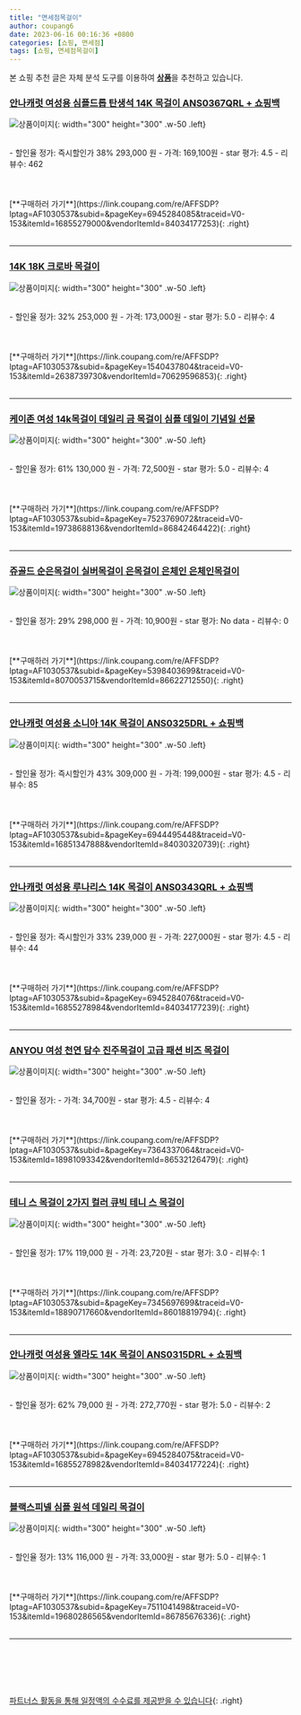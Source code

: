 ```yaml
---
title: "면세점목걸이"
author: coupang6
date: 2023-06-16 00:16:36 +0800
categories: [쇼핑, 면세점]
tags: [쇼핑, 면세점목걸이]
---
```


본 쇼핑 추천 글은 자체 분석 도구를 이용하여 [**상품**](https://link.coupang.com/a/bao1ui)을 추천하고 있습니다.

### [안나캐럿 여성용 심플드롭 탄생석 14K 목걸이 ANS0367QRL + 쇼핑백](https://link.coupang.com/re/AFFSDP?lptag=AF1030537&subid=&pageKey=6945284085&traceid=V0-153&itemId=16855279000&vendorItemId=84034177253)

![상품이미지](https://thumbnail10.coupangcdn.com/thumbnails/remote/230x230ex/image/rs_quotation_api/kf2e6n5k/0290414f26364f46963b3e41cb9d0082.jpg){: width="300" height="300" .w-50 .left}


<br>
- 할인율 정가: 즉시할인가 38%  293,000   원
- 가격: 169,100원
- star 평가: 4.5
- 리뷰수: 462
<br>
<br>
<br>
<br>
[**구매하러 가기**](https://link.coupang.com/re/AFFSDP?lptag=AF1030537&subid=&pageKey=6945284085&traceid=V0-153&itemId=16855279000&vendorItemId=84034177253){: .right}
<br>
<br>

---

### [14K 18K 크로바 목걸이](https://link.coupang.com/re/AFFSDP?lptag=AF1030537&subid=&pageKey=1540437804&traceid=V0-153&itemId=2638739730&vendorItemId=70629596853)

![상품이미지](https://thumbnail9.coupangcdn.com/thumbnails/remote/230x230ex/image/vendor_inventory/c0c3/f381825b1076c39cadc4fb7e78cb3e116e9006034854180e2f15998ec130.jpg){: width="300" height="300" .w-50 .left}


<br>
- 할인율 정가: 32%  253,000   원
- 가격: 173,000원
- star 평가: 5.0
- 리뷰수: 4
<br>
<br>
<br>
<br>
[**구매하러 가기**](https://link.coupang.com/re/AFFSDP?lptag=AF1030537&subid=&pageKey=1540437804&traceid=V0-153&itemId=2638739730&vendorItemId=70629596853){: .right}
<br>
<br>

---

### [케이존 여성 14k목걸이 데일리 금 목걸이 심플 데일이 기념일 선물](https://link.coupang.com/re/AFFSDP?lptag=AF1030537&subid=&pageKey=7523769072&traceid=V0-153&itemId=19738688136&vendorItemId=86842464422)

![상품이미지](https://thumbnail7.coupangcdn.com/thumbnails/remote/230x230ex/image/vendor_inventory/fe36/4dad0ac7da7ea8b597029355718123799fdb4f44a32fca462540905e6125.jpg){: width="300" height="300" .w-50 .left}


<br>
- 할인율 정가: 61%  130,000   원
- 가격: 72,500원
- star 평가: 5.0
- 리뷰수: 4
<br>
<br>
<br>
<br>
[**구매하러 가기**](https://link.coupang.com/re/AFFSDP?lptag=AF1030537&subid=&pageKey=7523769072&traceid=V0-153&itemId=19738688136&vendorItemId=86842464422){: .right}
<br>
<br>

---

### [쥬골드 순은목걸이 실버목걸이 은목걸이 은체인 은체인목걸이](https://link.coupang.com/re/AFFSDP?lptag=AF1030537&subid=&pageKey=5398403699&traceid=V0-153&itemId=8070053715&vendorItemId=86622712550)

![상품이미지](https://thumbnail6.coupangcdn.com/thumbnails/remote/230x230ex/image/vendor_inventory/d711/cfe8c77d91b4cf8ccb7285a1d66dc90d6677cc19b00db27ded0f16b377ec.jpg){: width="300" height="300" .w-50 .left}


<br>
- 할인율 정가: 29%  298,000   원
- 가격: 10,900원
- star 평가: No data
- 리뷰수: 0
<br>
<br>
<br>
<br>
[**구매하러 가기**](https://link.coupang.com/re/AFFSDP?lptag=AF1030537&subid=&pageKey=5398403699&traceid=V0-153&itemId=8070053715&vendorItemId=86622712550){: .right}
<br>
<br>

---

### [안나캐럿 여성용 소니아 14K 목걸이 ANS0325DRL + 쇼핑백](https://link.coupang.com/re/AFFSDP?lptag=AF1030537&subid=&pageKey=6944495448&traceid=V0-153&itemId=16851347888&vendorItemId=84030320739)

![상품이미지](https://thumbnail6.coupangcdn.com/thumbnails/remote/230x230ex/image/rs_quotation_api/m3banyym/25503edb061449bda9f260205890dbd4.jpg){: width="300" height="300" .w-50 .left}


<br>
- 할인율 정가: 즉시할인가 43%  309,000   원
- 가격: 199,000원
- star 평가: 4.5
- 리뷰수: 85
<br>
<br>
<br>
<br>
[**구매하러 가기**](https://link.coupang.com/re/AFFSDP?lptag=AF1030537&subid=&pageKey=6944495448&traceid=V0-153&itemId=16851347888&vendorItemId=84030320739){: .right}
<br>
<br>

---

### [안나캐럿 여성용 루나리스 14K 목걸이 ANS0343QRL + 쇼핑백](https://link.coupang.com/re/AFFSDP?lptag=AF1030537&subid=&pageKey=6945284076&traceid=V0-153&itemId=16855278984&vendorItemId=84034177239)

![상품이미지](https://thumbnail8.coupangcdn.com/thumbnails/remote/230x230ex/image/rs_quotation_api/lc3byxxv/fa1496fd6f794cb2afbe7febe39f3470.jpg){: width="300" height="300" .w-50 .left}


<br>
- 할인율 정가: 즉시할인가 33%  239,000   원
- 가격: 227,000원
- star 평가: 4.5
- 리뷰수: 44
<br>
<br>
<br>
<br>
[**구매하러 가기**](https://link.coupang.com/re/AFFSDP?lptag=AF1030537&subid=&pageKey=6945284076&traceid=V0-153&itemId=16855278984&vendorItemId=84034177239){: .right}
<br>
<br>

---

### [ANYOU 여성 천연 담수 진주목걸이 고급 패션 비즈 목걸이](https://link.coupang.com/re/AFFSDP?lptag=AF1030537&subid=&pageKey=7364337064&traceid=V0-153&itemId=18981093342&vendorItemId=86532126479)

![상품이미지](https://thumbnail10.coupangcdn.com/thumbnails/remote/230x230ex/image/vendor_inventory/e8c2/8b00b6d041f44cbffa180b599adb4606241023f2e19299e23df1322cdd7e.jpg){: width="300" height="300" .w-50 .left}


<br>
- 할인율 정가: 
- 가격: 34,700원
- star 평가: 4.5
- 리뷰수: 4
<br>
<br>
<br>
<br>
[**구매하러 가기**](https://link.coupang.com/re/AFFSDP?lptag=AF1030537&subid=&pageKey=7364337064&traceid=V0-153&itemId=18981093342&vendorItemId=86532126479){: .right}
<br>
<br>

---

### [테니 스 목걸이 2가지 컬러 큐빅 테니 스 목걸이](https://link.coupang.com/re/AFFSDP?lptag=AF1030537&subid=&pageKey=7345697699&traceid=V0-153&itemId=18890717660&vendorItemId=86018819794)

![상품이미지](https://thumbnail9.coupangcdn.com/thumbnails/remote/230x230ex/image/vendor_inventory/31b8/51a172ac285cfbbea6529b5763c303d931318ffc88e6b155990fca919a2d.png){: width="300" height="300" .w-50 .left}


<br>
- 할인율 정가: 17%  119,000   원
- 가격: 23,720원
- star 평가: 3.0
- 리뷰수: 1
<br>
<br>
<br>
<br>
[**구매하러 가기**](https://link.coupang.com/re/AFFSDP?lptag=AF1030537&subid=&pageKey=7345697699&traceid=V0-153&itemId=18890717660&vendorItemId=86018819794){: .right}
<br>
<br>

---

### [안나캐럿 여성용 엘라도 14K 목걸이 ANS0315DRL + 쇼핑백](https://link.coupang.com/re/AFFSDP?lptag=AF1030537&subid=&pageKey=6945284075&traceid=V0-153&itemId=16855278982&vendorItemId=84034177224)

![상품이미지](https://thumbnail7.coupangcdn.com/thumbnails/remote/230x230ex/image/rs_quotation_api/zukvkp6b/e9e0bd3036714d9eb9c8409b1c36dfed.jpg){: width="300" height="300" .w-50 .left}


<br>
- 할인율 정가: 62%  79,000   원
- 가격: 272,770원
- star 평가: 5.0
- 리뷰수: 2
<br>
<br>
<br>
<br>
[**구매하러 가기**](https://link.coupang.com/re/AFFSDP?lptag=AF1030537&subid=&pageKey=6945284075&traceid=V0-153&itemId=16855278982&vendorItemId=84034177224){: .right}
<br>
<br>

---

### [블랙스피넬 심플 원석 데일리 목걸이](https://link.coupang.com/re/AFFSDP?lptag=AF1030537&subid=&pageKey=7511041498&traceid=V0-153&itemId=19680286565&vendorItemId=86785676336)

![상품이미지](https://thumbnail10.coupangcdn.com/thumbnails/remote/230x230ex/image/vendor_inventory/21c7/6754a376c328df84d084db34a4c80ecfa9a6a2264e7f6b2a1c5fe708a693.jpg){: width="300" height="300" .w-50 .left}


<br>
- 할인율 정가: 13%  116,000   원
- 가격: 33,000원
- star 평가: 5.0
- 리뷰수: 1
<br>
<br>
<br>
<br>
[**구매하러 가기**](https://link.coupang.com/re/AFFSDP?lptag=AF1030537&subid=&pageKey=7511041498&traceid=V0-153&itemId=19680286565&vendorItemId=86785676336){: .right}
<br>
<br>

---
<br><br><br><br><br> [파트너스 활동을 통해 일정액의 수수료를 제공받을 수 있습니다](https://link.coupang.com/a/bao1ui){: .right}